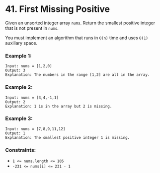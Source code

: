 # 41. First Missing Positive

Given an unsorted integer array `nums`. Return the smallest positive integer that is not present in `nums`.

You must implement an algorithm that runs in `O(n)` time and uses `O(1)` auxiliary space.


### Example 1:
```
Input: nums = [1,2,0]
Output: 3
Explanation: The numbers in the range [1,2] are all in the array.
```

### Example 2:
```
Input: nums = [3,4,-1,1]
Output: 2
Explanation: 1 is in the array but 2 is missing.
```

### Example 3:
```
Input: nums = [7,8,9,11,12]
Output: 1
Explanation: The smallest positive integer 1 is missing.
```


### Constraints:

- `1 <= nums.length <= 105`
- `-231 <= nums[i] <= 231 - 1`


